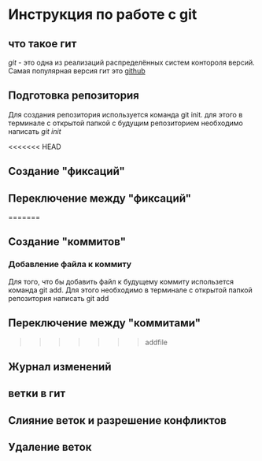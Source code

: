 # Инструкция по работе с git

## что такое гит
*git* - это одна из реализаций распределённых систем контороля версий. Самая популярная версия гит это [github](https://github.com/)
## Подготовка репозитория
Для создания репозитория используется команда git init. для этого в терминале с открытой папкой с будущим репозиторием необходимо написать *git init*

<<<<<<< HEAD
## Создание "фиксаций"

## Переключение между "фиксаций"
=======
## Создание "коммитов"
### Добавление файла к коммиту
Для того, что бы добавить файл к будущему коммиту использется команда git add. Для этого необходимо в терминале с открытой папкой репозитория написать git add

## Переключение между "коммитами"
>>>>>>> addfile

## Журнал изменений 

## ветки в гит

## Слияние веток и разрешение конфликтов

## Удаление веток